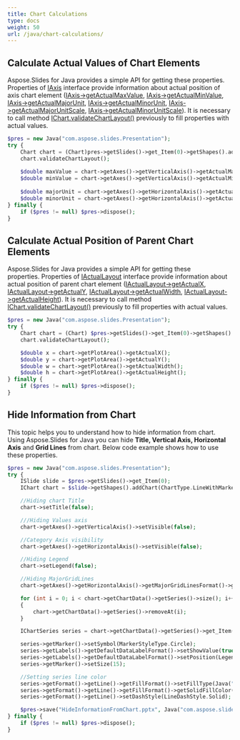 ```yaml
---
title: Chart Calculations
type: docs
weight: 50
url: /java/chart-calculations/
---
```


## **Calculate Actual Values of Chart Elements**
Aspose.Slides for Java provides a simple API for getting these properties. Properties of [IAxis](https://apireference.aspose.com/slides/java/com.aspose.slides/IAxis) interface provide information about actual position of axis chart element ([IAxis->getActualMaxValue](https://apireference.aspose.com/slides/java/com.aspose.slides/IAxis#getActualMaxValue--), [IAxis->getActualMinValue](https://apireference.aspose.com/slides/java/com.aspose.slides/IAxis#getActualMinValue--), [IAxis->getActualMajorUnit](https://apireference.aspose.com/slides/java/com.aspose.slides/IAxis#getActualMajorUnit--), [IAxis->getActualMinorUnit](https://apireference.aspose.com/slides/java/com.aspose.slides/IAxis#getActualMinorUnit--), [IAxis->getActualMajorUnitScale](https://apireference.aspose.com/slides/java/com.aspose.slides/IAxis#getActualMajorUnitScale--), [IAxis->getActualMinorUnitScale](https://apireference.aspose.com/slides/java/com.aspose.slides/IAxis#getActualMinorUnitScale--)). It is necessary to call method [IChart.validateChartLayout()](https://apireference.aspose.com/slides/java/com.aspose.slides/IChart#validateChartLayout--) previously to fill properties with actual values.

```php
$pres = new Java("com.aspose.slides.Presentation");
try {
    Chart chart = (Chart)pres->getSlides()->get_Item(0)->getShapes().addChart(ChartType.Area, 100, 100, 500, 350);
    chart.validateChartLayout();
    
    $double maxValue = chart->getAxes()->getVerticalAxis()->getActualMaxValue();
    $double minValue = chart->getAxes()->getVerticalAxis()->getActualMinValue();
    
    $double majorUnit = chart->getAxes()->getHorizontalAxis()->getActualMajorUnit();
    $double minorUnit = chart->getAxes()->getHorizontalAxis()->getActualMinorUnit();
} finally {
    if ($pres != null) $pres->dispose();
}
```

## **Calculate Actual Position of Parent Chart Elements**
Aspose.Slides for Java provides a simple API for getting these properties. Properties of [IActualLayout](https://apireference.aspose.com/slides/java/com.aspose.slides/IActualLayout) interface provide information about actual position of parent chart element ([IActualLayout->getActualX](https://apireference.aspose.com/slides/java/com.aspose.slides/IActualLayout#getActualX--), [IActualLayout->getActualY](https://apireference.aspose.com/slides/java/com.aspose.slides/IActualLayout#getActualY--), [IActualLayout->getActualWidth](https://apireference.aspose.com/slides/java/com.aspose.slides/IActualLayout#getActualWidth--), [IActualLayout->getActualHeight](https://apireference.aspose.com/slides/java/com.aspose.slides/IActualLayout#getActualHeight--)). It is necessary to call method [IChart.validateChartLayout()](https://apireference.aspose.com/slides/java/com.aspose.slides/IChart#validateChartLayout--) previously to fill properties with actual values.

```php
$pres = new Java("com.aspose.slides.Presentation");
try {
    Chart chart = (Chart) $pres->getSlides()->get_Item(0)->getShapes().addChart(ChartType.ClusteredColumn, 100, 100, 500, 350);
    chart.validateChartLayout();

    $double x = chart->getPlotArea()->getActualX();
    $double y = chart->getPlotArea()->getActualY();
    $double w = chart->getPlotArea()->getActualWidth();
    $double h = chart->getPlotArea()->getActualHeight();
} finally {
    if ($pres != null) $pres->dispose();
}
```

## **Hide Information from Chart**
This topic helps you to understand how to hide information from chart. Using Aspose.Slides for Java you can hide **Title, Vertical Axis, Horizontal Axis** and **Grid Lines** from chart. Below code example shows how to use these properties.

```php
$pres = new Java("com.aspose.slides.Presentation");
try {
    ISlide slide = $pres->getSlides()->get_Item(0);
    IChart chart = $slide->getShapes().addChart(ChartType.LineWithMarkers, 140, 118, 320, 370);

    //Hiding chart Title
    chart->setTitle(false);

    ///Hiding Values axis
    chart->getAxes()->getVerticalAxis()->setVisible(false);

    //Category Axis visibility
    chart->getAxes()->getHorizontalAxis()->setVisible(false);

    //Hiding Legend
    chart->setLegend(false);

    //Hiding MajorGridLines
    chart->getAxes()->getHorizontalAxis()->getMajorGridLinesFormat()->getLine()->getFillFormat()->setFillType(Java("com.aspose.slides.FillType")->NoFill);

    for (int i = 0; i < chart->getChartData()->getSeries()->size(); i++)
    {
        chart->getChartData()->getSeries()->removeAt(i);
    }

    IChartSeries series = chart->getChartData()->getSeries()->get_Item(0);

    series->getMarker()->setSymbol(MarkerStyleType.Circle);
    series->getLabels()->getDefaultDataLabelFormat()->setShowValue(true);
    series->getLabels()->getDefaultDataLabelFormat()->setPosition(LegendDataLabelPosition.Top);
    series->getMarker()->setSize(15);

    //Setting series line color
    series->getFormat()->getLine()->getFillFormat()->setFillType(Java("com.aspose.slides.FillType")->Solid);
    series->getFormat()->getLine()->getFillFormat()->getSolidFillColor()->setColorJava("java.awt.Color")->.MAGENTA);
    series->getFormat()->getLine()->setDashStyle(LineDashStyle.Solid);

    $pres->save("HideInformationFromChart.pptx", Java("com.aspose.slides.SaveFormat")->Pptx);
} finally {
    if ($pres != null) $pres->dispose();
}
```